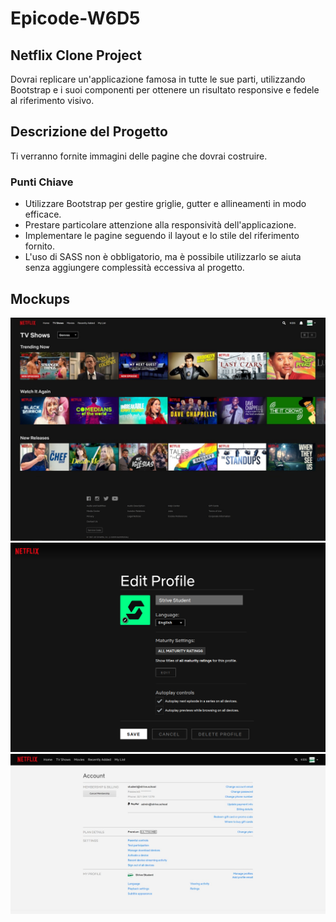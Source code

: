 # Epicode-W6D5
## Netflix Clone Project

Dovrai replicare un'applicazione famosa in tutte le sue parti, utilizzando Bootstrap e i suoi componenti per ottenere un risultato responsive e fedele al riferimento visivo.

## Descrizione del Progetto

Ti verranno fornite immagini delle pagine che dovrai costruire.

### Punti Chiave

- Utilizzare Bootstrap per gestire griglie, gutter e allineamenti in modo efficace.
- Prestare particolare attenzione alla responsività dell'applicazione.
- Implementare le pagine seguendo il layout e lo stile del riferimento fornito.
- L'uso di SASS non è obbligatorio, ma è possibile utilizzarlo se aiuta senza aggiungere complessità eccessiva al progetto.
## Mockups
![Homepage Netflix](mockups/netflix-home.png)
![Netflix Profile Page](mockups/netflix-profile.png)
![Netflix Setting Page](mockups/netflix-settings.png)
